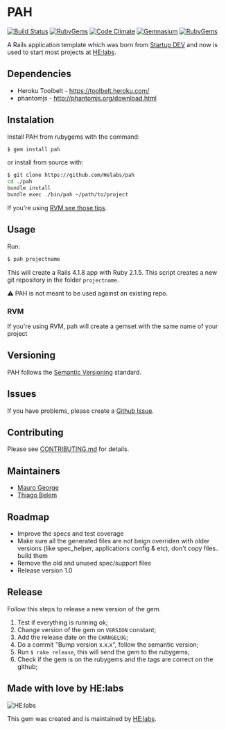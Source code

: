 # PAH
[![Build Status][travis_badge]][travis]
[![RubyGems][gem_version_badge]][ruby_gems]
[![Code Climate][code_climate_badge]][code_climate]
[![Gemnasium][gemnasium_badge]][gemnasium]
[![RubyGems][gem_downloads_badge]][ruby_gems]

A Rails application template which was born from [Startup DEV][startupdev] and now is used to start most projects at [HE:labs][helabs].

## Dependencies

* Heroku Toolbelt - https://toolbelt.heroku.com/
* phantomjs - http://phantomjs.org/download.html

## Instalation

Install PAH from rubygems with the command:

```bash
$ gem install pah
```

or install from source with:

```bash
$ git clone https://github.com/Helabs/pah
cd ./pah
bundle install
bundle exec ./bin/pah ~/path/to/project
```

If you're using [RVM see those tips](https://github.com/Helabs/pah/wiki/Using-Pah-with-RVM).

## Usage

Run:

```bash
$ pah projectname
```

This will create a Rails 4.1.8 app with Ruby 2.1.5. This script creates a new git repository in the folder `projectname`.

:warning: PAH is not meant to be used against an existing repo.

### RVM

If you're using RVM, pah will create a gemset with the same name of your project

## Versioning

PAH follows the [Semantic Versioning](http://semver.org/) standard.

## Issues

If you have problems, please create a [Github Issue](https://github.com/Helabs/pah/issues).

## Contributing

Please see [CONTRIBUTING.md](https://github.com/Helabs/pah/blob/master/CONTRIBUTING.md) for details.

## Maintainers

- [Mauro George](https://github.com/maurogeorge)
- [Thiago Belem](https://github.com/TiuTalk)

## Roadmap

- Improve the specs and test coverage
- Make sure all the generated files are not beign overriden with older versions (like spec_helper, applications config & etc), don't copy files.. build them
- Remove the old and unused spec/support files
- Release version 1.0

## Release

Follow this steps to release a new version of the gem.

1. Test if everything is running ok;
2. Change version of the gem on `VERSION` constant;
3. Add the release date on the `CHANGELOG`;
4. Do a commit "Bump version x.x.x", follow the semantic version;
5. Run `$ rake release`, this will send the gem to the rubygems;
6. Check if the gem is on the rubygems and the tags are correct on the github;

## Made with love by HE:labs

![HE:labs](http://helabs.com.br/images/logo.png)

This gem was created and is maintained by [HE:labs](https://github.com/Helabs).

[startupdev]: http://startupdev.com.br
[helabs]: http://helabs.com.br
[gem_version_badge]: http://img.shields.io/gem/v/pah.svg?style=flat
[gem_downloads_badge]: http://img.shields.io/gem/dt/pah.svg?style=flat
[ruby_gems]: http://rubygems.org/gems/pah
[code_climate]: https://codeclimate.com/github/Helabs/pah
[code_climate_badge]: http://img.shields.io/codeclimate/github/Helabs/pah.svg?style=flat
[gemnasium]: https://gemnasium.com/Helabs/pah
[gemnasium_badge]: http://img.shields.io/gemnasium/Helabs/pah.svg?style=flat
[travis]: https://travis-ci.org/Helabs/pah
[travis_badge]: http://img.shields.io/travis/Helabs/pah.svg?style=flat
